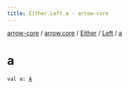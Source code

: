 ```yaml
---
title: Either.Left.a - arrow-core
---
```


[arrow-core](../../../index.html) / [arrow.core](../../index.html) / [Either](../index.html) / [Left](index.html) / [a](./a.html)

# a

`val a: `[`A`](index.html#A)